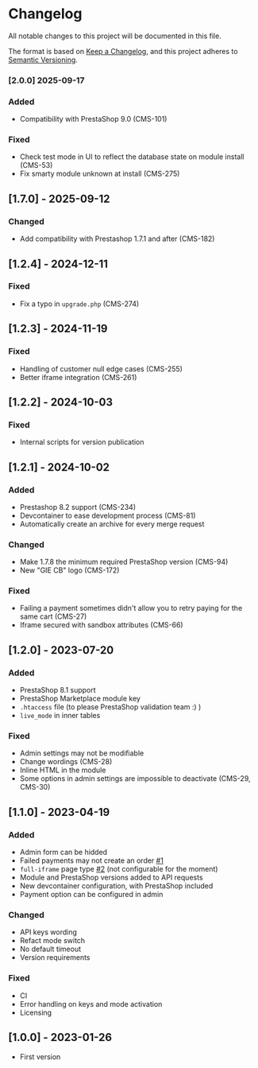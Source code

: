 # Changelog
All notable changes to this project will be documented in this file.

The format is based on [Keep a Changelog](https://keepachangelog.com/en/1.0.0/),
and this project adheres to [Semantic Versioning](https://semver.org/spec/v2.0.0.html).

### [2.0.0] 2025-09-17

### Added
- Compatibility with PrestaShop 9.0 (CMS-101)

### Fixed
- Check test mode in UI to reflect the database state on module install (CMS-53)
- Fix smarty module unknown at install (CMS-275)


## [1.7.0] - 2025-09-12

### Changed
- Add compatibility with Prestashop 1.7.1 and after (CMS-182)


## [1.2.4] - 2024-12-11

### Fixed
- Fix a typo in `upgrade.php` (CMS-274)


## [1.2.3] - 2024-11-19

### Fixed
- Handling of customer null edge cases (CMS-255)
- Better iframe integration (CMS-261)


## [1.2.2] - 2024-10-03

### Fixed
- Internal scripts for version publication


## [1.2.1] - 2024-10-02

### Added
- Prestashop 8.2 support (CMS-234)
- Devcontainer to ease development process (CMS-81)
- Automatically create an archive for every merge request

### Changed
- Make 1.7.8 the minimum required PrestaShop version (CMS-94)
- New "GIE CB" logo (CMS-172)

### Fixed
- Failing a payment sometimes didn't allow you to retry paying for the same cart (CMS-27)
- Iframe secured with sandbox attributes (CMS-66)


## [1.2.0] - 2023-07-20

### Added
- PrestaShop 8.1 support
- PrestaShop Marketplace module key
- `.htaccess` file (to please PrestaShop validation team :) )
- `live_mode` in inner tables

### Fixed
- Admin settings may not be modifiable
- Change wordings (CMS-28)
- Inline HTML in the module
- Some options in admin settings are impossible to deactivate (CMS-29, CMS-30)


## [1.1.0] - 2023-04-19

### Added
- Admin form can be hidded
- Failed payments may not create an order [#1](https://gitlab.com/wearestancer/cms/prestashop/-/issues/1)
- `full-iframe` page type [#2](https://gitlab.com/wearestancer/cms/prestashop/-/issues/2) (not configurable for the moment)
- Module and PrestaShop versions added to API requests
- New devcontainer configuration, with PrestaShop included
- Payment option can be configured in admin

### Changed
- API keys wording
- Refact mode switch
- No default timeout
- Version requirements

### Fixed
- CI
- Error handling on keys and mode activation
- Licensing


## [1.0.0] - 2023-01-26
- First version
